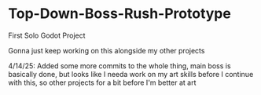 # Top-Down-Boss-Rush-Prototype
First Solo Godot Project

Gonna just keep working on this alongside my other projects

4/14/25: Added some more commits to the whole thing, main boss is basically done, but looks like I needa work on my art skills before I continue with this, so other projects for a bit before I'm better at art
